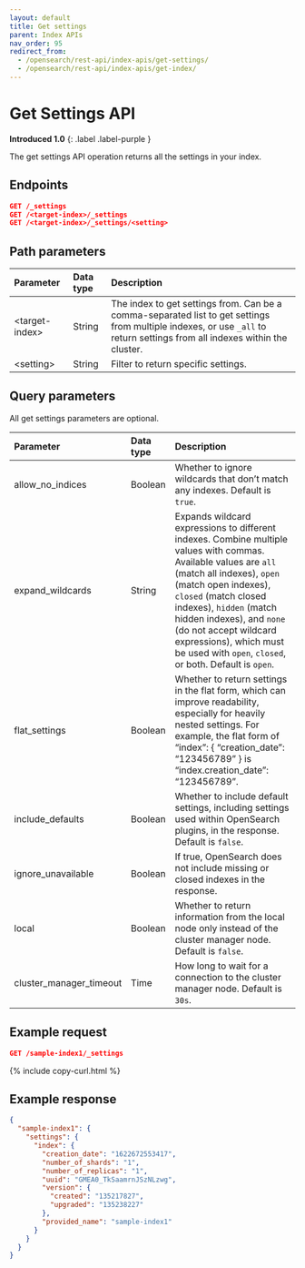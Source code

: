 ```yaml
---
layout: default
title: Get settings
parent: Index APIs
nav_order: 95
redirect_from:
  - /opensearch/rest-api/index-apis/get-settings/
  - /opensearch/rest-api/index-apis/get-index/
---
```


# Get Settings API
**Introduced 1.0**
{: .label .label-purple }

The get settings API operation returns all the settings in your index.


## Endpoints

```json
GET /_settings
GET /<target-index>/_settings
GET /<target-index>/_settings/<setting>
```

## Path parameters

Parameter | Data type | Description
:--- | :--- | :---
&lt;target-index&gt; | String | The index to get settings from. Can be a comma-separated list to get settings from multiple indexes, or use `_all` to return settings from all indexes within the cluster.
&lt;setting&gt; | String | Filter to return specific settings.

## Query parameters

All get settings parameters are optional.

Parameter | Data type | Description
:--- | :--- | :---
allow_no_indices | Boolean | Whether to ignore wildcards that don’t match any indexes. Default is `true`.
expand_wildcards | String | Expands wildcard expressions to different indexes. Combine multiple values with commas. Available values are `all` (match all indexes), `open` (match open indexes), `closed` (match closed indexes), `hidden` (match hidden indexes), and `none` (do not accept wildcard expressions), which must be used with `open`, `closed`, or both. Default is `open`.
flat_settings | Boolean | Whether to return settings in the flat form, which can improve readability, especially for heavily nested settings. For example, the flat form of “index”: { “creation_date”: “123456789” } is “index.creation_date”: “123456789”.
include_defaults | Boolean | Whether to include default settings, including settings used within OpenSearch plugins, in the response. Default is `false`.
ignore_unavailable | Boolean | If true, OpenSearch does not include missing or closed indexes in the response.
local | Boolean | Whether to return information from the local node only instead of the cluster manager node. Default is `false`.
cluster_manager_timeout | Time | How long to wait for a connection to the cluster manager node. Default is `30s`.

## Example request

```json
GET /sample-index1/_settings
```
{% include copy-curl.html %}

## Example response

```json
{
  "sample-index1": {
    "settings": {
      "index": {
        "creation_date": "1622672553417",
        "number_of_shards": "1",
        "number_of_replicas": "1",
        "uuid": "GMEA0_TkSaamrnJSzNLzwg",
        "version": {
          "created": "135217827",
          "upgraded": "135238227"
        },
        "provided_name": "sample-index1"
      }
    }
  }
}
```
